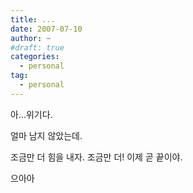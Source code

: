 ```yaml
---
title: ...
date: 2007-07-10
author: ~
#draft: true
categories:
  - personal
tag:
  - personal
---
```




아...위기다.

얼마 남지 않았는데.

조금만 더 힘을 내자. 조금만 더! 이제 곧 끝이야.

으아아



 






